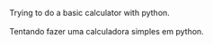 Trying to do a basic calculator with python.
<br/><br/>
Tentando fazer uma calculadora simples em python.
